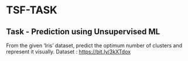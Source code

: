 # TSF-TASK

## Task - Prediction using Unsupervised ML
From the given ‘Iris’ dataset, predict the optimum number of clusters and represent it visually.
Dataset : https://bit.ly/3kXTdox 
